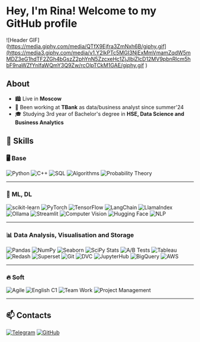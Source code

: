 # Hey, I'm Rina! Welcome to my GitHub profile

![Header GIF](https://media.giphy.com/media/QTfX9Ejfra3ZmNxh6B/giphy.gif](https://media3.giphy.com/media/v1.Y2lkPTc5MGI3NjExMmVmamZqdW5mMDZ3eG1hdTF2ZGh4bGszZ2phYnN5ZzcxeHc1ZjJlbiZlcD12MV9pbnRlcm5hbF9naWZfYnlfaWQmY3Q9Zw/rcOlpTCkM1GAE/giphy.gif )  



## About
- 🏙️ Live in **Moscow** 
- 💼 Been working at **TBank** as data/business analyst since summer'24
- 🎓 Studying 3rd year of Bachelor's degree in **HSE, Data Science and Business Analytics**  

## 🚀 Skills  

### 🖥️ **Base**
![Python](https://img.shields.io/badge/Python-3776AB?style=flat&logo=python&logoColor=white) ![C++](https://img.shields.io/badge/C++-00599C?style=flat&logo=cplusplus&logoColor=white) ![SQL](https://img.shields.io/badge/SQL-4479A1?style=flat&logo=mysql&logoColor=white) ![Algorithms](https://img.shields.io/badge/Algorithms-FFA500?style=flat) ![Probability Theory](https://img.shields.io/badge/Probability%20Theory-8A2BE2?style=flat)

---

### 🤖 **ML, DL**
![scikit-learn](https://img.shields.io/badge/scikit--learn-F7931E?style=flat&logo=scikitlearn&logoColor=white) ![PyTorch](https://img.shields.io/badge/PyTorch-EE4C2C?style=flat&logo=pytorch&logoColor=white)  ![TensorFlow](https://img.shields.io/badge/TensorFlow-FF6F00?style=flat&logo=tensorflow&logoColor=white)  ![LangChain](https://img.shields.io/badge/LangChain-0052CC?style=flat) ![LlamaIndex](https://img.shields.io/badge/LlamaIndex-FFD700?style=flat)  ![Ollama](https://img.shields.io/badge/Ollama-32CD32?style=flat) ![Streamlit](https://img.shields.io/badge/Streamlit-FF4B4B?style=flat&logo=streamlit&logoColor=white)  ![Computer Vision](https://img.shields.io/badge/Computer%20Vision-4682B4?style=flat) ![Hugging Face](https://img.shields.io/badge/Hugging%20Face-FFCC4D?style=flat&logo=huggingface&logoColor=black) ![NLP](https://img.shields.io/badge/NLP-003366?style=flat)  

---

### 📊 **Data Analysis, Visualisation and Storage**
![Pandas](https://img.shields.io/badge/Pandas-150458?style=flat&logo=pandas&logoColor=white) ![NumPy](https://img.shields.io/badge/NumPy-013243?style=flat&logo=numpy&logoColor=white) ![Seaborn](https://img.shields.io/badge/Seaborn-008080?style=flat) ![SciPy Stats](https://img.shields.io/badge/SciPy%20Stats-8CAAE6?style=flat&logo=scipy&logoColor=white) ![A/B Tests](https://img.shields.io/badge/A%2FB%20Tests-00BFFF?style=flat) ![Tableau](https://img.shields.io/badge/Tableau-E97627?style=flat&logo=tableau&logoColor=white) ![Redash](https://img.shields.io/badge/Redash-FF0000?style=flat) ![Superset](https://img.shields.io/badge/Superset-1F77B4?style=flat) ![Git](https://img.shields.io/badge/Git-F05032?style=flat&logo=git&logoColor=white) ![DVC](https://img.shields.io/badge/DVC-945DD6?style=flat) ![JupyterHub](https://img.shields.io/badge/JupyterHub-F37626?style=flat&logo=jupyter&logoColor=white) ![BigQuery](https://img.shields.io/badge/BigQuery-4285F4?style=flat&logo=googlebigquery&logoColor=white) ![AWS](https://img.shields.io/badge/AWS-FF9900?style=flat&logo=amazonaws&logoColor=white)

---

### 🔥 **Soft**
![Agile](https://img.shields.io/badge/Agile-000000?style=flat&logo=agile&logoColor=white) ![English C1](https://img.shields.io/badge/English-C1-4B92DB?style=flat) ![Team Work](https://img.shields.io/badge/Team%20Work-000000?style=flat&logo=teamviewer&logoColor=white) ![Project Management](https://img.shields.io/badge/Project%20Management-4B92DB?style=flat)

---

## 📫 Contacts
[![Telegram](https://img.shields.io/badge/Telegram-26A5E4?style=for-the-badge&logo=telegram&logoColor=white)](https://t.me/crazy_rinchik)
[![GitHub](https://img.shields.io/badge/GitHub-181717?style=for-the-badge&logo=github&logoColor=white)](https://github.com/crazyrinchik)
